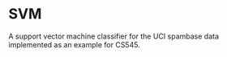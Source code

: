 # SVM
A support vector machine classifier for the UCI spambase data implemented as an example for CS545.
